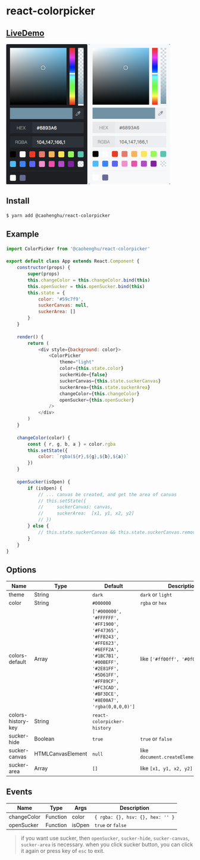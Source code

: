 # react-colorpicker

## [LiveDemo](https://caohenghu.github.io/react-colorpicker/)

![preview-dark](https://raw.githubusercontent.com/caohenghu/react-colorpicker/master/src/img/preview-dark.jpg)
![preview-light](https://raw.githubusercontent.com/caohenghu/react-colorpicker/master/src/img/preview-light.jpg)

## Install

```bash
$ yarn add @caohenghu/react-colorpicker
```

## Example

```javascript
import ColorPicker from '@caohenghu/react-colorpicker'

export default class App extends React.Component {
    constructor(props) {
        super(props)
        this.changeColor = this.changeColor.bind(this)
        this.openSucker = this.openSucker.bind(this)
        this.state = {
            color: '#59c7f9',
            suckerCanvas: null,
            suckerArea: []
        }
    }

    render() {
        return (
            <div style={background: color}>
                <ColorPicker
                    theme="light"
                    color={this.state.color}
                    suckerHide={false}
                    suckerCanvas={this.state.suckerCanvas}
                    suckerArea={this.state.suckerArea}
                    changeColor={this.changeColor}
                    openSucker={this.openSucker}
                />
            </div>
        )
    }

    changeColor(color) {
        const { r, g, b, a } = color.rgba
        this.setState({
            color: `rgba(${r},${g},${b},${a})`
        })
    }

    openSucker(isOpen) {
        if (isOpen) {
            // ... canvas be created, and get the area of canvas
            // this.setState({
            //     suckerCanvas: canvas,
            //     suckerArea:  [x1, y1, x2, y2]
            // })
        } else {
            // this.state.suckerCanvas && this.state.suckerCanvas.remove()
        }
    }
}
```

## Options

| Name               | Type              | Default                                                                                                                                                                                  | Description                             |
| ------------------ | ----------------- | ---------------------------------------------------------------------------------------------------------------------------------------------------------------------------------------- | --------------------------------------- |
| theme              | String            | `dark`                                                                                                                                                                                   | `dark` or `light`                       |
| color              | String            | `#000000`                                                                                                                                                                                | `rgba` or `hex`                         |
| colors-default     | Array             | `['#000000', '#FFFFFF', '#FF1900', '#F47365', '#FFB243', '#FFE623', '#6EFF2A', '#1BC7B1', '#00BEFF', '#2E81FF', '#5D61FF', '#FF89CF', '#FC3CAD', '#BF3DCE', '#8E00A7', 'rgba(0,0,0,0)']` | like `['#ff00ff', '#0f0f0f', ...]`      |
| colors-history-key | String            | `react-colorpicker-history`                                                                                                                                                              |
| sucker-hide        | Boolean           | `true`                                                                                                                                                                                   | `true` or `false`                       |
| sucker-canvas      | HTMLCanvasElement | `null`                                                                                                                                                                                   | like `document.createElement('canvas')` |
| sucker-area        | Array             | `[]`                                                                                                                                                                                     | like `[x1, y1, x2, y2]`                 |

## Events

| Name        | Type     | Args   | Description                      |
| ----------- | -------- | ------ | -------------------------------- |
| changeColor | Function | color  | `{ rgba: {}, hsv: {}, hex: '' }` |
| openSucker  | Function | isOpen | `true` or `false`                |

> if you want use sucker, then `openSucker`, `sucker-hide`, `sucker-canvas`, `sucker-area` is necessary. when you click sucker button, you can click it again or press key of `esc` to exit.
